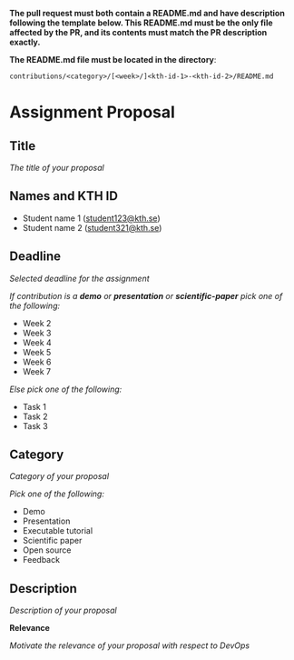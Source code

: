 **The pull request must both contain a README.md and have description following the template below. This README.md must be the only file affected by the PR, and its contents must match the PR description exactly.**

**The README.md file must be located in the directory**:

`contributions/<category>/[<week>/]<kth-id-1>-<kth-id-2>/README.md`

# Assignment Proposal

## Title

_The title of your proposal_

## Names and KTH ID

  - Student name 1 (student123@kth.se)
  - Student name 2 (student321@kth.se)

## Deadline

_Selected deadline for the assignment_

_If contribution is a **demo** or **presentation** or **scientific-paper** pick one of the following:_
- Week 2
- Week 3
- Week 4
- Week 5
- Week 6
- Week 7

_Else pick one of the following:_
- Task 1
- Task 2
- Task 3

## Category

_Category of your proposal_

_Pick one of the following:_
- Demo
- Presentation
- Executable tutorial
- Scientific paper
- Open source
- Feedback

## Description

_Description of your proposal_

**Relevance**

_Motivate the relevance of your proposal with respect to DevOps_

